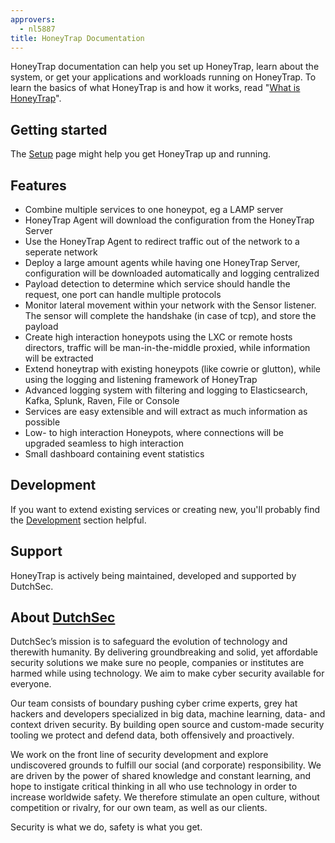 ```yaml
---
approvers:
  - nl5887
title: HoneyTrap Documentation
---
```


HoneyTrap documentation can help you set up HoneyTrap, learn about the system, or get your applications and workloads running on HoneyTrap. To learn the basics of what HoneyTrap is and how it works, read "[What is HoneyTrap](/docs/concepts/overview/what-is-honeytrap/)".

## Getting started

The [Setup](/docs/setup/) page might help you get HoneyTrap up and running.

## Features

- Combine multiple services to one honeypot, eg a LAMP server
- HoneyTrap Agent will download the configuration from the HoneyTrap Server
- Use the HoneyTrap Agent to redirect traffic out of the network to a seperate network
- Deploy a large amount agents while having one HoneyTrap Server, configuration will be downloaded automatically and logging centralized
- Payload detection to determine which service should handle the request, one port can handle multiple protocols
- Monitor lateral movement within your network with the Sensor listener. The sensor will complete the handshake (in case of tcp), and store the payload
- Create high interaction honeypots using the LXC or remote hosts directors, traffic will be man-in-the-middle proxied, while information will be extracted
- Extend honeytrap with existing honeypots (like cowrie or glutton), while using the logging and listening framework of HoneyTrap
- Advanced logging system with filtering and logging to Elasticsearch, Kafka, Splunk, Raven, File or Console
- Services are easy extensible and will extract as much information as possible
- Low- to high interaction Honeypots, where connections will be upgraded seamless to high interaction
- Small dashboard containing event statistics

## Development

If you want to extend existing services or creating new, you'll probably find the [Development](/docs/development/) section helpful.

## Support

HoneyTrap is actively being maintained, developed and supported by DutchSec.

## About [DutchSec](https://dutchsec.com/)

DutchSec’s mission is to safeguard the evolution of technology and therewith humanity. By delivering groundbreaking and solid, yet affordable security solutions we make sure no people, companies or institutes are harmed while using technology. We aim to make cyber security available for everyone.

Our team consists of boundary pushing cyber crime experts, grey hat hackers and developers specialized in big data, machine learning, data- and context driven security. By building open source and custom-made security tooling we protect and defend data, both offensively and proactively.

We work on the front line of security development and explore undiscovered grounds to fulfill our social (and corporate) responsibility. We are driven by the power of shared knowledge and constant learning, and hope to instigate critical thinking in all who use technology in order to increase worldwide safety. We therefore stimulate an open culture, without competition or rivalry, for our own team, as well as our clients.

Security is what we do, safety is what you get.
